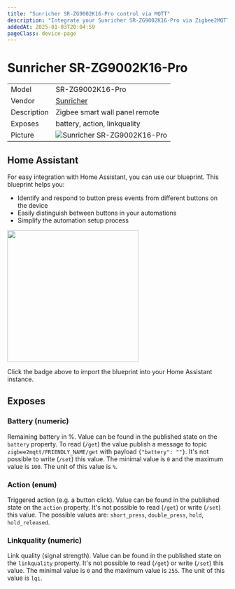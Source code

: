 ```yaml
---
title: "Sunricher SR-ZG9002K16-Pro control via MQTT"
description: "Integrate your Sunricher SR-ZG9002K16-Pro via Zigbee2MQTT with whatever smart home infrastructure you are using without the vendor's bridge or gateway."
addedAt: 2025-01-03T20:04:59
pageClass: device-page
---
```


<!-- !!!! -->
<!-- ATTENTION: This file is auto-generated through docgen! -->
<!-- You can only edit the "Notes"-Section between the two comment lines "Notes BEGIN" and "Notes END". -->
<!-- Do not use h1 or h2 heading within "## Notes"-Section. -->
<!-- !!!! -->

# Sunricher SR-ZG9002K16-Pro

|     |     |
|-----|-----|
| Model | SR-ZG9002K16-Pro  |
| Vendor  | [Sunricher](/supported-devices/#v=Sunricher)  |
| Description | Zigbee smart wall panel remote |
| Exposes | battery, action, linkquality |
| Picture | ![Sunricher SR-ZG9002K16-Pro](https://www.zigbee2mqtt.io/images/devices/SR-ZG9002K16-Pro.png) |


<!-- Notes BEGIN: You can edit here. Add "## Notes" headline if not already present. -->
## Home Assistant

For easy integration with Home Assistant, you can use our blueprint. This blueprint helps you:

- Identify and respond to button press events from different buttons on the device
- Easily distinguish between buttons in your automations
- Simplify the automation setup process

<a href="https://my.home-assistant.io/redirect/blueprint_import/?blueprint_url=https%3A%2F%2Fraw.githubusercontent.com%2Fmaginawin%2Fsr_ha_blueprints%2Frefs%2Fheads%2Fmain%2Fblueprints%2FSR-ZG9002K16-Pro%2Fbutton-trigger.yaml"><img src="https://my.home-assistant.io/badges/blueprint_import.svg" width="300"></a>

Click the badge above to import the blueprint into your Home Assistant instance.
<!-- Notes END: Do not edit below this line -->




## Exposes

### Battery (numeric)
Remaining battery in %.
Value can be found in the published state on the `battery` property.
To read (`/get`) the value publish a message to topic `zigbee2mqtt/FRIENDLY_NAME/get` with payload `{"battery": ""}`.
It's not possible to write (`/set`) this value.
The minimal value is `0` and the maximum value is `100`.
The unit of this value is `%`.

### Action (enum)
Triggered action (e.g. a button click).
Value can be found in the published state on the `action` property.
It's not possible to read (`/get`) or write (`/set`) this value.
The possible values are: `short_press`, `double_press`, `hold`, `hold_released`.

### Linkquality (numeric)
Link quality (signal strength).
Value can be found in the published state on the `linkquality` property.
It's not possible to read (`/get`) or write (`/set`) this value.
The minimal value is `0` and the maximum value is `255`.
The unit of this value is `lqi`.

